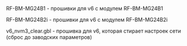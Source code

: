 RF-BM-MG24B1 - прошивки для v6 с модулем RF-BM-MG24B1

RF-BM-MG24B2i - прошивки для v6 с модулем RF-BM-MG24B2i

v6_nvm3_clear.gbl - прошивка для v6, которая стирает настроек сети (сброс до заводских параметров)
